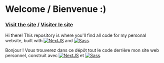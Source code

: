 # Welcome / Bienvenue :)

### **[Visit the site](https://www.carolynwu.me/) / [Visiter le site](https://www.carolynwu.me/fr)**

Hi there! This repository is where you'll find all code for my personal website, built with [![NextJS](https://img.shields.io/badge/NextJS-informational?style=flat&logo=nextdotjs&logoColor=000&color=ccc&logoWidth=18)](https://nextjs.org/) and [![Sass](https://img.shields.io/badge/Sass-informational?style=flat&logo=sass&logoColor=white&color=c96c96&logoWidth=18)](https://sass-lang.com/).

Bonjour&nbsp;! Vous trouverez dans ce dépôt tout le code derrière mon site web personnel, construit avec [![NextJS](https://img.shields.io/badge/NextJS-informational?style=flat&logo=nextdotjs&logoColor=000&color=ccc&logoWidth=18)](https://nextjs.org/) et [![Sass](https://img.shields.io/badge/Sass-informational?style=flat&logo=sass&logoColor=white&color=c96c96&logoWidth=18)](https://sass-lang.com/).
